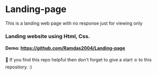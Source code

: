 # Landing-page
This is a landing web page with no response just for viewing only
### Landing website using Html, Css.



#### Demo: https://github.com/Ramdas2004/Landing-page


🙏 If you find this repo helpful then don't forget to give a start ❇️  to this repository. :)


